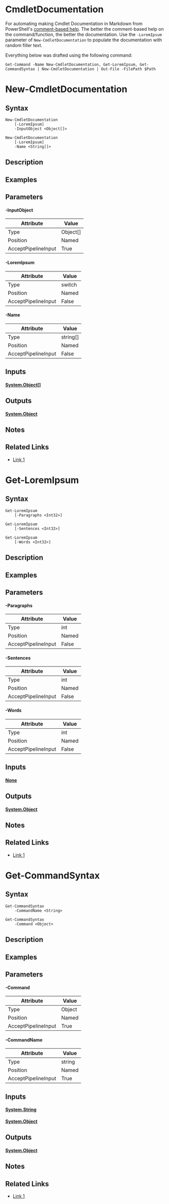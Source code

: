 # CmdletDocumentation
For automating making Cmdlet Documentation in Markdown from PowerShell's [comment-based help](https://learn.microsoft.com/en-us/powershell/module/microsoft.powershell.core/about/about_comment_based_help). The better the comment-based help on the command/function, the better the documentation. Use the `-LoremIpsum` parameter of `New-CmdletDocumentation` to populate the documentation with random filler text.

Everything below was drafted using the following command:

    Get-Command -Name New-CmdletDocumentation, Get-LoremIpsum, Get-CommandSyntax | New-CmdletDocumentation | Out-File -FilePath $Path

# New-CmdletDocumentation


## Syntax

    New-CmdletDocumentation
        [-LoremIpsum]
        -InputObject <Object[]>

    New-CmdletDocumentation
        [-LoremIpsum]
        -Name <String[]>

## Description


## Examples

## Parameters

#### **-InputObject**


| Attribute | Value |
| --- | --- |
| Type | Object[] |
| Position | Named |
| AcceptPipelineInput | True |
#### **-LoremIpsum**


| Attribute | Value |
| --- | --- |
| Type | switch |
| Position | Named |
| AcceptPipelineInput | False |
#### **-Name**


| Attribute | Value |
| --- | --- |
| Type | string[] |
| Position | Named |
| AcceptPipelineInput | False |
## Inputs

#### [**System.Object[]**]()

## Outputs
#### [**System.Object**]()

## Notes


## Related Links

- [Link 1]()
# Get-LoremIpsum


## Syntax

    Get-LoremIpsum
        [-Paragraphs <Int32>]

    Get-LoremIpsum
        [-Sentences <Int32>]

    Get-LoremIpsum
        [-Words <Int32>]

## Description


## Examples

## Parameters

#### **-Paragraphs**


| Attribute | Value |
| --- | --- |
| Type | int |
| Position | Named |
| AcceptPipelineInput | False |
#### **-Sentences**


| Attribute | Value |
| --- | --- |
| Type | int |
| Position | Named |
| AcceptPipelineInput | False |
#### **-Words**


| Attribute | Value |
| --- | --- |
| Type | int |
| Position | Named |
| AcceptPipelineInput | False |
## Inputs

#### [**None**]()

## Outputs
#### [**System.Object**]()

## Notes


## Related Links

- [Link 1]()
# Get-CommandSyntax


## Syntax

    Get-CommandSyntax
        -CommandName <String>

    Get-CommandSyntax
        -Command <Object>

## Description


## Examples

## Parameters

#### **-Command**


| Attribute | Value |
| --- | --- |
| Type | Object |
| Position | Named |
| AcceptPipelineInput | True |
#### **-CommandName**


| Attribute | Value |
| --- | --- |
| Type | string |
| Position | Named |
| AcceptPipelineInput | True |
## Inputs

#### [**System.String**]()

#### [**System.Object**]()

## Outputs
#### [**System.Object**]()

## Notes


## Related Links

- [Link 1]()
